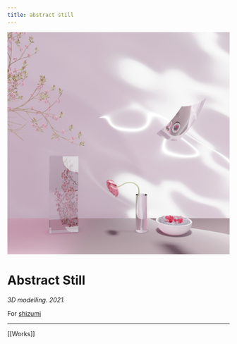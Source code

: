 ```yaml
---
title: abstract still
---
```


![abstractstill](assets/abstractstill.jpg)

# Abstract Still

*3D modelling. 2021.*

For [shizumi](https://www.instagram.com/__shizumi)

---

[[Works]]